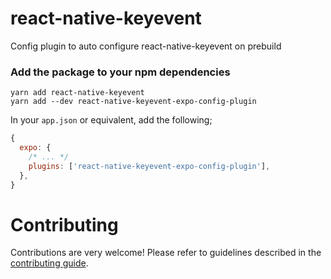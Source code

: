# react-native-keyevent

Config plugin to auto configure react-native-keyevent on prebuild
### Add the package to your npm dependencies

```
yarn add react-native-keyevent
yarn add --dev react-native-keyevent-expo-config-plugin
```

In your `app.json` or equivalent, add the following;
```js
{
  expo: {
    /* ... */
    plugins: ['react-native-keyevent-expo-config-plugin'],
  },
}
```

# Contributing

Contributions are very welcome! Please refer to guidelines described in the [contributing guide]( https://github.com/expo/expo#contributing).
